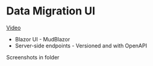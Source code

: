 ﻿# Data Migration UI
 
 [Video](https://youtu.be/BwKSIDw6un8)

* Blazor UI - MudBlazor
* Server-side endpoints - Versioned and with OpenAPI

Screenshots in folder
